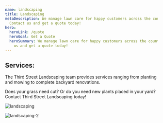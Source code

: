 ```yaml
---
name: landscaping
title: Landscaping
metaDescription: We manage lawn care for happy customers across the county.
  Contact us and get a quote today!
hero:
  heroLink: /quote
  heroGoal: Get a Quote
  heroSummary: We manage lawn care for happy customers across the county. Contact
    us and get a quote today!
---
```

## Services:

The Third Street Landscaping team provides services ranging from planting and mowing to complete backyard renovations.  



Does your grass need cut? Or do you need new plants placed in your yard? Contact Third Street Landscaping today! 



![landscaping](/_src/img/119612922_3596234043740351_1905613377377580358_n.jpeg "landscaping")

![landscaping-2](/_src/img/120089820_3619888021374953_5374678319841898531_n.jpeg "landscaping-2")